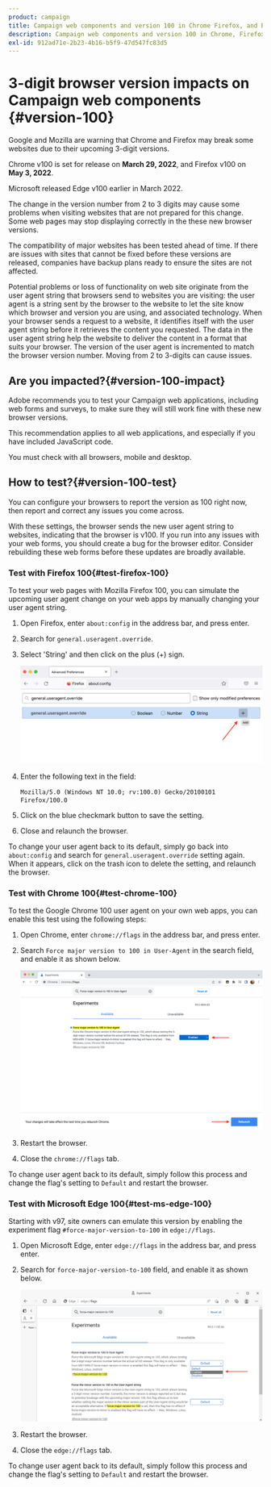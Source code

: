 ```yaml
---
product: campaign
title: Campaign web components and version 100 in Chrome Firefox, and Edge browsers
description: Campaign web components and version 100 in Chrome, Firefox, and Edge browsers
exl-id: 912ad71e-2b23-4b16-b5f9-47d547fc83d5
---
```

# 3-digit browser version impacts on Campaign web components {#version-100}

Google and Mozilla are warning that Chrome and Firefox may break some websites due to their upcoming 3-digit versions.

Chrome v100 is set for release on **March 29, 2022**, and Firefox v100 on **May 3, 2022**.

Microsoft released Edge v100 earlier in March 2022.

The change in the version number from 2 to 3 digits may cause some problems when visiting websites that are not prepared for this change. Some web pages may stop displaying correctly in the these new browser versions.

The compatibility of major websites has been tested ahead of time. If there are issues with sites that cannot be fixed before these versions are released, companies have backup plans ready to ensure the sites are not affected.

Potential problems or loss of functionality on web site originate from the user agent string that browsers send to websites you are visiting: the user agent is a string sent by the browser to the website to let the site know which browser and version you are using, and associated technology. When your browser sends a request to a website, it identifies itself with the user agent string before it retrieves the content you requested. The data in the user agent string help the website to deliver the content in a format that suits your browser. The version of the user agent is incremented to match the browser version number. Moving from 2 to 3-digits can cause issues.

## Are you impacted?{#version-100-impact}

Adobe recommends you to test your Campaign web applications, including web forms and surveys, to make sure they will still work fine with these new browser versions. 

This recommendation applies to all web applications, and especially if you have included JavaScript code. 

You must check with all browsers, mobile and desktop.

## How to test?{#version-100-test}

You can configure your browsers to report the version as 100 right now, then report and correct any issues you come across.

With these settings, the browser sends the new user agent string to websites, indicating that the browser is v100. If you run into any issues with your web forms, you should create a bug for the browser editor. Consider rebuilding these web forms before these updates are broadly available.

### Test with Firefox 100{#test-firefox-100}

To test your web pages with Mozilla Firefox 100, you can simulate the upcoming user agent change on your web apps by manually changing your user agent string.

1. Open Firefox, enter `about:config` in the address bar, and press enter.
1. Search for `general.useragent.override`.
1. Select 'String' and then click on the plus (+) sign.
    
    ![](assets/force-user-agent-firefox.png) 

1. Enter the following text in the field: 

    ```
    Mozilla/5.0 (Windows NT 10.0; rv:100.0) Gecko/20100101 Firefox/100.0
    ```

1. Click on the blue checkmark button to save the setting.
1. Close and relaunch the browser.

To change your user agent back to its default, simply go back into `about:config` and search for `general.useragent.override` setting again.  When it appears, click on the trash icon to delete the setting, and relaunch the browser.

### Test with Chrome 100{#test-chrome-100}

To test the Google Chrome 100 user agent on your own web apps, you can enable this test using the following steps:

1. Open Chrome, enter `chrome://flags` in the address bar, and press enter.
1. Search `Force major version to 100 in User-Agent` in the search field, and enable it as shown below.

    ![](assets/force-user-agent-chrome.png) 

1. Restart the browser.
1. Close the `chrome://flags` tab.

To change user agent back to its default, simply follow this process and change the flag's setting to `Default` and restart the browser.


### Test with Microsoft Edge 100{#test-ms-edge-100}

Starting with v97, site owners can emulate this version by enabling the experiment flag  `#force-major-version-to-100` in `edge://flags`.

1. Open Microsoft Edge, enter `edge://flags` in the address bar, and press enter.
1. Search for `force-major-version-to-100` field, and enable it as shown below.
    
    ![](assets/force-user-agent-edge.png) 

1. Restart the browser.
1. Close the `edge://flags` tab.

To change user agent back to its default, simply follow this process and change the flag's setting to `Default` and restart the browser.
